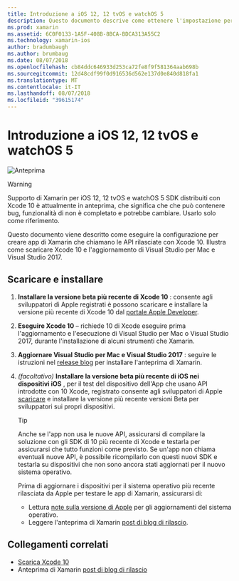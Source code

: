 ```yaml
---
title: Introduzione a iOS 12, 12 tvOS e watchOS 5
description: Questo documento descrive come ottenere l'impostazione per compilazione iOS 12, 12 tvOS e watchOS 5 App con Xamarin. Illustra come scaricare Xcode 10 e l'aggiornamento di Visual Studio per Mac e Visual Studio 2017.
ms.prod: xamarin
ms.assetid: 6C0F0133-1A5F-408B-8BCA-BDCA313A55C2
ms.technology: xamarin-ios
author: bradumbaugh
ms.author: brumbaug
ms.date: 08/07/2018
ms.openlocfilehash: cb84ddc646933d253ca72fe8f9f581364aab698b
ms.sourcegitcommit: 12d48cdf99f0d916536d562e137d0e840d818fa1
ms.translationtype: MT
ms.contentlocale: it-IT
ms.lasthandoff: 08/07/2018
ms.locfileid: "39615174"
---
```

# <a name="getting-started-with-ios-12-tvos-12-and-watchos-5"></a>Introduzione a iOS 12, 12 tvOS e watchOS 5

![Anteprima](~/media/shared/preview.png)

> [!WARNING]
> Supporto di Xamarin per iOS 12, 12 tvOS e watchOS 5 SDK distribuiti con Xcode 10 è attualmente in anteprima, che significa che che può contenere bug, funzionalità di non è completato e potrebbe cambiare. Usarlo solo come riferimento.

Questo documento viene descritto come eseguire la configurazione per creare app di Xamarin che chiamano le API rilasciate con Xcode 10. Illustra come scaricare Xcode 10 e l'aggiornamento di Visual Studio per Mac e Visual Studio 2017.

## <a name="download-and-install"></a>Scaricare e installare

1. **Installare la versione beta più recente di Xcode 10** : consente agli sviluppatori di Apple registrati è possono scaricare e installare la versione più recente di Xcode 10 dal [portale Apple Developer](https://developer.apple.com/download/).

2. **Eseguire Xcode 10** – richiede 10 di Xcode eseguire prima l'aggiornamento e l'esecuzione di Visual Studio per Mac o Visual Studio 2017, durante l'installazione di alcuni strumenti che Xamarin.

3. **Aggiornare Visual Studio per Mac e Visual Studio 2017** : seguire le istruzioni nel [release blog](https://releases.xamarin.com/preview-release-xcode-10-beta-5/) per installare l'anteprima di Xamarin.

4. _(facoltativo)_  **Installare la versione beta più recente di iOS nei dispositivi iOS** , per il test del dispositivo dell'App che usano API introdotte con 10 Xcode, registrato consente agli sviluppatori di Apple [scaricare](https://developer.apple.com/download) e installare la versione più recente versioni Beta per sviluppatori sui propri dispositivi.

   > [!TIP]
   > Anche se l'app non usa le nuove API, assicurarsi di compilare la soluzione con gli SDK di 10 più recente di Xcode e testarla per assicurarsi che tutto funzioni come previsto. Se un'app non chiama eventuali nuove API, è possibile ricompilarlo con questi nuovi SDK e testarla su dispositivi che non sono ancora stati aggiornati per il nuovo sistema operativo.
   >
   > Prima di aggiornare i dispositivi per il sistema operativo più recente rilasciata da Apple per testare le app di Xamarin, assicurarsi di:
   >
   > - Lettura [note sulla versione di Apple](https://developer.apple.com/download/) per gli aggiornamenti del sistema operativo.
   > - Leggere l'anteprima di Xamarin [post di blog di rilascio](https://releases.xamarin.com/preview-release-xcode-10-beta-5/).

## <a name="related-links"></a>Collegamenti correlati

- [Scarica Xcode 10](https://developer.apple.com/download/)
- Anteprima di Xamarin [post di blog di rilascio](https://releases.xamarin.com/preview-release-xcode-10-beta-5/)
